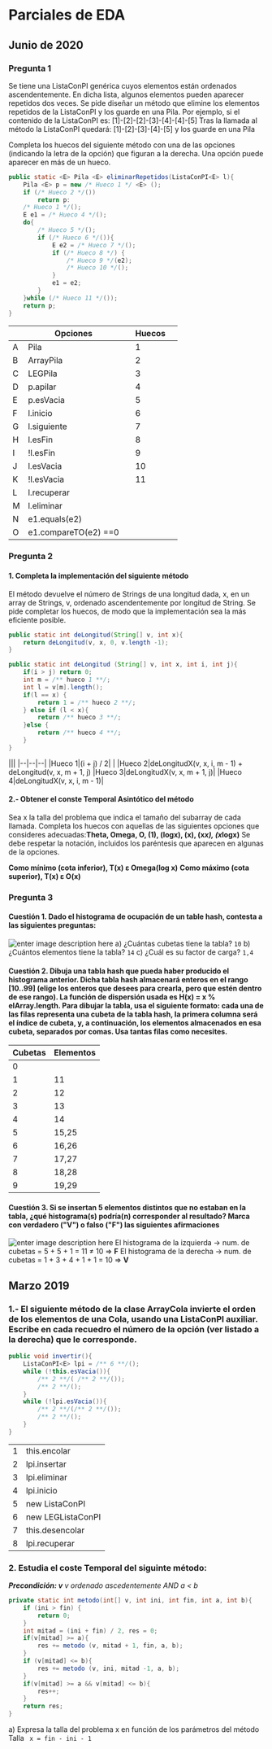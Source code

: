# Parciales de EDA 
## Junio de 2020
### Pregunta 1 
Se tiene una ListaConPI genérica cuyos elementos están ordenados ascendentemente. En dicha lista, algunos elementos pueden aparecer repetidos dos veces. Se pide diseñar un método que elimine los elementos repetidos de la ListaConPI y los guarde en una Pila.
Por ejemplo, si el contenido de la ListaConPI es:   [1]-[2]-[2]-[3]-[4]-[4]-[5]
Tras la llamada al método la ListaConPI quedará: [1]-[2]-[3]-[4]-[5] y los guarde en una Pila

Completa los huecos del siguiente método con una de las opciones (indicando la letra de la opción) que figuran a la derecha. Una opción puede aparecer en más de un hueco. 
```java
public static <E> Pila <E> eliminarRepetidos(ListaConPI<E> l){
	Pila <E> p = new /* Hueco 1 */ <E> (); 
	if (/* Hueco 2 */()) 
		return p:
	/* Hueco 1 */(); 
	E e1 = /* Hueco 4 */();
	do{
		/* Hueco 5 */();
		if (/* Hueco 6 */()){
			E e2 = /* Hueco 7 */();
			if (/* Hueco 8 */) {
				/* Hueco 9 */(e2);
				/* Hueco 10 */();
			}
			e1 = e2;
		}
	}while (/* Hueco 11 */());
	return p;
}
```
||Opciones| |Huecos| |
|-|-|-|-|-|
|A|Pila||1|
|B|ArrayPila||2|
|C|LEGPila||3|
|D|p.apilar||4|
|E|p.esVacia||5|
|F|l.inicio||6|
|G|l.siguiente||7|
|H|l.esFin||8|
|I|!l.esFin||9|
|J|l.esVacia||10|
|K|!l.esVacia||11|
|L|l.recuperar|||
|M|l.eliminar|||
|N|e1.equals(e2)|||
|O|e1.compareTO(e2) ==0|||

### Pregunta 2
#### 1. Completa la implementación del siguiente método
El método devuelve el número de Strings de una longitud dada, x, en un array de Strings, v, ordenado ascendentemente por longitud de String. Se pide completar los huecos, de modo que la implementación sea la más eficiente posible.
```java
public static int deLongitud(String[] v, int x){
	return deLongitud(v, x, 0, v.length -1);
}

public static int deLongitud (String[] v, int x, int i, int j){
	if(i > j) return 0;
	int m = /** hueco 1 **/;
	int l = v[m].length();
	if(l == x) {
		return 1 = /** hueco 2 **/;
	} else if (l < x){
		return /** hueco 3 **/;
	}else {
		return /** hueco 4 **/;
	}
}
```
|||
|--|--|--|
|Hueco 1|(i + j) / 2| |
|Hueco 2|deLongitudX(v, x, i, m - 1) + deLongitud(v, x, m + 1, j)
|Hueco 3|deLongitudX(v, x, m + 1, j)|
|Hueco 4|deLongitudX(v, x, i, m - 1)|

#### 2.- Obtener el conste Temporal Asintótico del método
Sea x la talla del problema que indica el tamaño del subarray de cada llamada.
Completa los huecos con aquellas de las siguientes opciones que consideres adecuadas:**Theta, Omega, O, (1), (logx), (x), (x*x), (x*logx)**
Se debe respetar la notación, incluidos los paréntesis que aparecen en algunas de la opciones. 

**Como mínimo (cota inferior), T(x) ε Omega(log x)**
**Como máximo (cota superior), T(x) ε O(x)**
### Pregunta 3
#### Cuestión 1. Dado el histograma de ocupación de un table hash, contesta a las siguientes preguntas:
![enter image description here](https://media.discordapp.net/attachments/705068953315311717/826186187357421668/unknown.png?width=1433&height=382)
a) ¿Cuántas cubetas tiene la tabla? 
`10`
b) ¿Cuántos elementos tiene la tabla? 
`14`
c) ¿Cuál es su factor de carga? 
`1,4`
#### Cuestión 2. Dibuja una tabla hash que pueda haber producido el histograma anterior. Dicha tabla hash almacenará enteros en el rango [10..99] (elige los enteros que desees para crearla, pero que estén dentro de ese rango). La función de dispersión usada es H(x) = x % elArray.length. Para dibujar la tabla, usa el siguiente formato: cada una de las filas representa una cubeta de la tabla hash, la primera columna será el índice de cubeta, y, a continuación, los elementos almacenados en esa cubeta, separados por comas. Usa tantas filas como necesites.
|Cubetas|Elementos|
|--|--|
|0||
|1|11|
|2|12|
|3|13|
|4|14|
|5|15,25|
|6|16,26|
|7|17,27|
|8|18,28|
|9|19,29|
#### Cuestión 3. Si se insertan 5 elementos distintos que no estaban en la tabla, ¿qué histograma(s) podría(n) corresponder al resultado? Marca con verdadero ("V") o falso ("F") las siguientes afirmaciones
![enter image description here](https://media.discordapp.net/attachments/705068953315311717/826187866081853480/unknown.png?width=1433&height=401)
El histograma de la izquierda -> num. de cubetas =  5 + 5 + 1 = 11 ≠ 10   => **F**
El histograma de la derecha   -> num. de cubetas = 1 + 3 + 4 + 1 + 1 = 10 => **V**

##  Marzo 2019 
### 1.- El siguiente método de la clase ArrayCola invierte el orden de los elementos de una Cola, usando una ListaConPI auxiliar. Escribe en cada recuedro el número de la opción (ver listado a la derecha) que le corresponde. 
```java 
public void invertir(){
	ListaConPI<E> lpi = /** 6 **/();
	while (!this.esVacia()){
		/** 2 **/( /** 2 **/());
		/** 2 **/();
	}
	while (!lpi.esVacia()){
		/** 2 **/(/** 2 **/());
		/** 2 **/();
	}
}
```
|||
|--|--|
|1|this.encolar|
|2|lpi.insertar|
|3|lpi.eliminar|
|4|lpi.inicio|
|5| new ListaConPI<E>|
|6|new LEGListaConPI|
|7| this.desencolar|
|8|lpi.recuperar|

### 2. Estudia el coste Temporal del siguinte método:

***Precondición: v*** *v ordenado ascedentemente AND a < b*
```java
private static int metodo(int[] v, int ini, int fin, int a, int b){
	if (ini > fin) {
		return 0;
	}
	int mitad = (ini + fin) / 2, res = 0;
	if(v[mitad] >= a){
		res += metodo (v, mitad + 1, fin, a, b);
	}
	if (v[mitad] <= b){
		res += metodo (v, ini, mitad -1, a, b);
	}
	if(v[mitad] >= a && v[mitad] <= b){
		res++;
	}
	return res;
}
```
a)  Expresa la talla del problema x en función de los parámetros del método 
Talla ` x = fin - ini - 1`

